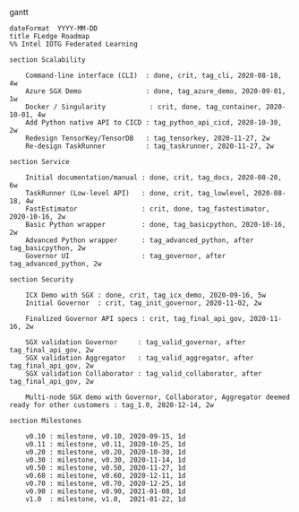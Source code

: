gantt

    dateFormat  YYYY-MM-DD
    title FLedge Roadmap
    %% Intel IOTG Federated Learning

    section Scalability

        Command-line interface (CLI)  : done, crit, tag_cli, 2020-08-18, 4w
        Azure SGX Demo                : done, tag_azure_demo, 2020-09-01, 1w
        Docker / Singularity           : crit, done, tag_container, 2020-10-01, 4w
        Add Python native API to CICD : tag_python_api_cicd, 2020-10-30, 2w
        Redesign TensorKey/TensorDB   : tag_tensorkey, 2020-11-27, 2w
        Re-design TaskRunner          : tag_taskrunner, 2020-11-27, 2w

    section Service

        Initial documentation/manual : done, crit, tag_docs, 2020-08-20, 6w
        TaskRunner (Low-level API)   : done, crit, tag_lowlevel, 2020-08-18, 4w
        FastEstimator                : crit, done, tag_fastestimator, 2020-10-16, 2w
        Basic Python wrapper         : done, tag_basicpython, 2020-10-16, 2w
        Advanced Python wrapper      : tag_advanced_python, after tag_basicpython, 2w
        Governor UI                  : tag_governor, after tag_advanced_python, 2w
        
    section Security

        ICX Demo with SGX : done, crit, tag_icx_demo, 2020-09-16, 5w
        Initial Governor  : crit, tag_init_governor, 2020-11-02, 2w

        Finalized Governor API specs : crit, tag_final_api_gov, 2020-11-16, 2w

        SGX validation Governor     : tag_valid_governor, after tag_final_api_gov, 2w
        SGX validation Aggregator   : tag_valid_aggregator, after tag_final_api_gov, 2w
        SGX validation Collaborator : tag_valid_collaborator, after tag_final_api_gov, 2w

        Multi-node SGX demo with Governor, Collaborator, Aggregator deemed ready for other customers : tag_1.0, 2020-12-14, 2w

    section Milestones

        v0.10 : milestone, v0.10, 2020-09-15, 1d
        v0.11 : milestone, v0.11, 2020-10-25, 1d
        v0.20 : milestone, v0.20, 2020-10-30, 1d
        v0.30 : milestone, v0.30, 2020-11-14, 1d
        v0.50 : milestone, v0.50, 2020-11-27, 1d
        v0.60 : milestone, v0.60, 2020-12-11, 1d
        v0.70 : milestone, v0.70, 2020-12-25, 1d
        v0.90 : milestone, v0.90, 2021-01-08, 1d
        v1.0  : milestone, v1.0,  2021-01-22, 1d
        